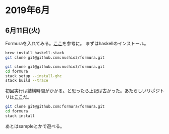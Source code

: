 # 2019年6月

## 6月11日(火)

Formuraを入れてみる。[ここ](https://qiita.com/hrontan/items/ae8b3d5f8e999525f4b9)を参考に。
まずはhaskellのインストール。

```sh
brew install haskell-stack
git clone git@github.com:nushio3/formura.git
```

```sh
git clone git@github.com:nushio3/formura.git 
cd formura
stack setup --install-ghc
stack build --trace
```

初回実行は結構時間がかかる。と思ったら上記は古かった。あたらしいリポジトリは[ここ](https://github.com/formura/formura)だ。

```sh
git clone git@github.com:formura/formura.git
cd formura
stack install
```

あとはsampleとかで遊べる。